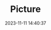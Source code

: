 ---
weight: 1
images:
- /images/edited/189.jpeg
title: Picture
date: 2023-11-11 14:40:37
tags: [luminarneo,work,ILCE7M3,25.1,person,diningtable]
---